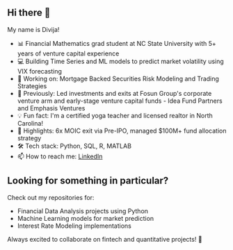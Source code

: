 ## Hi there 👋

My name is Divija!

* 📊 Financial Mathematics grad student at NC State University with 5+ years of venture capital experience
* 💻 Building Time Series and ML models to predict market volatility using VIX forecasting
* 🔭 Working on: Mortgage Backed Securities Risk Modeling and Trading Strategies
* 🚀 Previously: Led investments and exits at Fosun Group's corporate venture arm and early-stage venture capital funds - Idea Fund Partners and Emphasis Ventures
* 💡 Fun fact: I'm a certified yoga teacher and licensed realtor in North Carolina!
* 🌟 Highlights: 6x MOIC exit via Pre-IPO, managed $100M+ fund allocation strategy
* 🛠️ Tech stack: Python, SQL, R, MATLAB
* 📫 How to reach me: [LinkedIn](https://www.linkedin.com/in/divijarao/)

## Looking for something in particular?

Check out my repositories for:
* Financial Data Analysis projects using Python
* Machine Learning models for market prediction
* Interest Rate Modeling implementations

Always excited to collaborate on fintech and quantitative projects! 🌟

